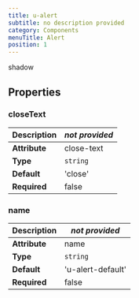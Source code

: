 ```yaml
---
title: u-alert
subtitle: no description provided
category: Components
menuTitle: Alert
position: 1
---
```


<badge> shadow </badge>








## Properties

### closeText
|**Description**|*not provided*|
|---|---|
|**Attribute**|close-text|
|**Type**|`string`|
|**Default**|'close'|
|**Required**|false|


### name
|**Description**|*not provided*|
|---|---|
|**Attribute**|name|
|**Type**|`string`|
|**Default**|'u-alert-default'|
|**Required**|false|















